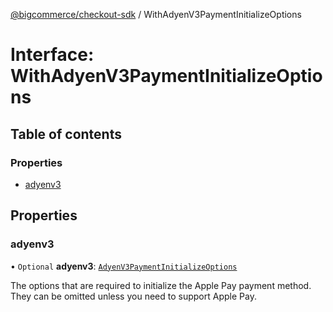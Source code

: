 [@bigcommerce/checkout-sdk](../README.md) / WithAdyenV3PaymentInitializeOptions

# Interface: WithAdyenV3PaymentInitializeOptions

## Table of contents

### Properties

- [adyenv3](WithAdyenV3PaymentInitializeOptions.md#adyenv3)

## Properties

### adyenv3

• `Optional` **adyenv3**: [`AdyenV3PaymentInitializeOptions`](AdyenV3PaymentInitializeOptions.md)

The options that are required to initialize the Apple Pay payment
method. They can be omitted unless you need to support Apple Pay.
